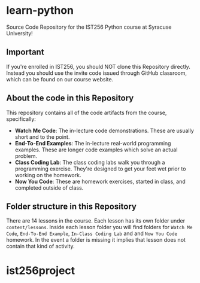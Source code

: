 # learn-python
Source Code Repository for the IST256 Python course at Syracuse University!

## Important

If you're enrolled in IST256, you should NOT clone this Repository directly. Instead you should use the invite code issued through GitHub classroom, which can be found on our course website.

## About the code in this Repository

This repository contains all of the code artifacts from the course, specifically:

- **Watch Me Code**: The in-lecture code demonstrations. These are usually short and to the point.
- **End-To-End Examples**: The in-lecture real-world programming examples. These are longer code examples which solve an actual problem.
- **Class Coding Lab**: The class coding labs walk you through a programming exercise. They're designed to get your feet wet prior to working on the homework.
- **Now You Code**: These are homework exercises, started in class, and completed outside of class.

## Folder structure in this Repository

There are 14 lessons in the course. Each lesson has its own folder under `content/lessons`. Inside each lesson folder you will find folders for `Watch Me Code`, `End-To-End Example`, `In-Class Coding Lab` and and `Now You Code` homework. In the event a folder is missing it implies that lesson does not contain that kind of activity.

# ist256project
